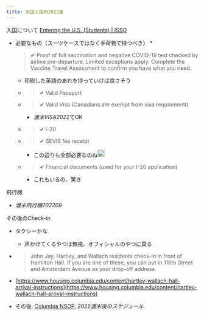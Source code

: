 ```yaml
---
title: 米国入国時2022夏
---
```


入国について
[Entering the U.S. (Students) | ISSO](https://isso.columbia.edu/content/entering-us-f-j-students)

* 必要なもの（スーツケースではなく手荷物で持つべき）
  * 
     > 
     > ✔︎	Proof of full vaccination and negative COVID-19 test checked by airline pre-departure. Limited exceptions apply. Complete the Vaccine Travel Assessment to confirm you have what you need.
    
    * 印刷した英語のあれを持っていけば良さそう
  * 
     > 
     > ✔︎	Valid Passport
  
  * 
     > 
     > ✔︎	Valid Visa (Canadians are exempt from visa requirement)
    
    * *渡米VISA2022*でOK
  * 
     > 
     > ✔︎	I-20
  
  * 
     > 
     > ✔︎	SEVIS fee receipt
    
    * この辺りも全部必要なのね<img src='https://scrapbox.io/api/pages/blu3mo-public/blu3mo/icon' alt='blu3mo.icon' height="19.5"/>
  * 
     > 
     > ✔︎	Financial documents (used for your I-20 application)
    
    * これもいるの、驚き

飛行機

* *渡米飛行機202208*

その後のCheck-in

* タクシーかな
  
  * 声かけてくるやつは無視、オフィシャルのやつに乗る
* 
   > 
   > John Jay, Hartley, and Wallach residents check-in in front of Hamilton Hall. If you are one of these, you can put in 116th Street and Amsterdam Avenue as your drop-off address.

* [https://www.housing.columbia.edu/content/hartley-wallach-hall-arrival-instructions](https://www.housing.columbia.edu/content/hartley-wallach-hall-arrival-instructions)

* その後: [Columbia NSOP](Columbia%20NSOP.md), *2022渡米後のスケジュール*
